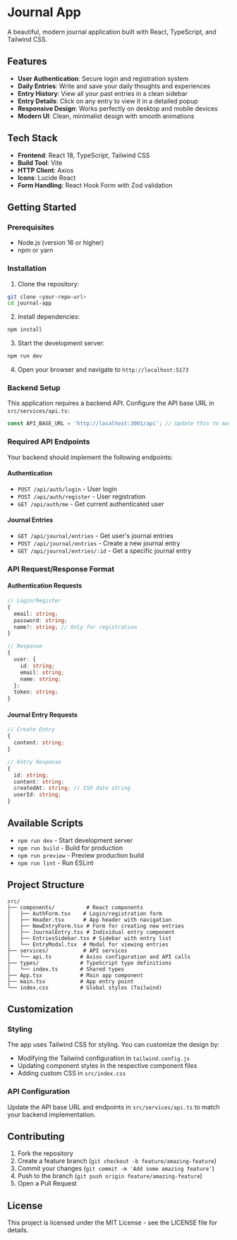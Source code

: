 # Journal App

A beautiful, modern journal application built with React, TypeScript, and Tailwind CSS.

## Features

- **User Authentication**: Secure login and registration system
- **Daily Entries**: Write and save your daily thoughts and experiences
- **Entry History**: View all your past entries in a clean sidebar
- **Entry Details**: Click on any entry to view it in a detailed popup
- **Responsive Design**: Works perfectly on desktop and mobile devices
- **Modern UI**: Clean, minimalist design with smooth animations

## Tech Stack

- **Frontend**: React 18, TypeScript, Tailwind CSS
- **Build Tool**: Vite
- **HTTP Client**: Axios
- **Icons**: Lucide React
- **Form Handling**: React Hook Form with Zod validation

## Getting Started

### Prerequisites

- Node.js (version 16 or higher)
- npm or yarn

### Installation

1. Clone the repository:
```bash
git clone <your-repo-url>
cd journal-app
```

2. Install dependencies:
```bash
npm install
```

3. Start the development server:
```bash
npm run dev
```

4. Open your browser and navigate to `http://localhost:5173`

### Backend Setup

This application requires a backend API. Configure the API base URL in `src/services/api.ts`:

```typescript
const API_BASE_URL = 'http://localhost:3001/api'; // Update this to match your backend
```

### Required API Endpoints

Your backend should implement the following endpoints:

#### Authentication
- `POST /api/auth/login` - User login
- `POST /api/auth/register` - User registration
- `GET /api/auth/me` - Get current authenticated user

#### Journal Entries
- `GET /api/journal/entries` - Get user's journal entries
- `POST /api/journal/entries` - Create a new journal entry
- `GET /api/journal/entries/:id` - Get a specific journal entry

### API Request/Response Format

#### Authentication Requests
```typescript
// Login/Register
{
  email: string;
  password: string;
  name?: string; // Only for registration
}

// Response
{
  user: {
    id: string;
    email: string;
    name: string;
  };
  token: string;
}
```

#### Journal Entry Requests
```typescript
// Create Entry
{
  content: string;
}

// Entry Response
{
  id: string;
  content: string;
  createdAt: string; // ISO date string
  userId: string;
}
```

## Available Scripts

- `npm run dev` - Start development server
- `npm run build` - Build for production
- `npm run preview` - Preview production build
- `npm run lint` - Run ESLint

## Project Structure

```
src/
├── components/          # React components
│   ├── AuthForm.tsx    # Login/registration form
│   ├── Header.tsx      # App header with navigation
│   ├── NewEntryForm.tsx # Form for creating new entries
│   ├── JournalEntry.tsx # Individual entry component
│   ├── EntriesSidebar.tsx # Sidebar with entry list
│   └── EntryModal.tsx  # Modal for viewing entries
├── services/           # API services
│   └── api.ts         # Axios configuration and API calls
├── types/             # TypeScript type definitions
│   └── index.ts       # Shared types
├── App.tsx            # Main app component
├── main.tsx           # App entry point
└── index.css          # Global styles (Tailwind)
```

## Customization

### Styling
The app uses Tailwind CSS for styling. You can customize the design by:
- Modifying the Tailwind configuration in `tailwind.config.js`
- Updating component styles in the respective component files
- Adding custom CSS in `src/index.css`

### API Configuration
Update the API base URL and endpoints in `src/services/api.ts` to match your backend implementation.

## Contributing

1. Fork the repository
2. Create a feature branch (`git checkout -b feature/amazing-feature`)
3. Commit your changes (`git commit -m 'Add some amazing feature'`)
4. Push to the branch (`git push origin feature/amazing-feature`)
5. Open a Pull Request

## License

This project is licensed under the MIT License - see the LICENSE file for details.